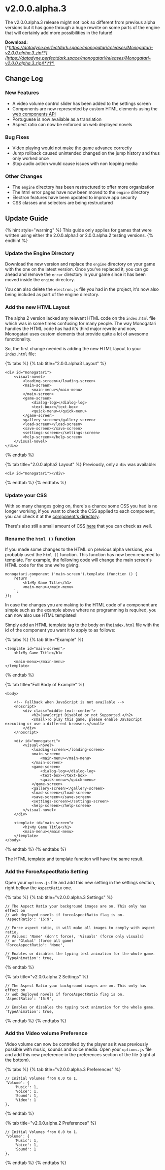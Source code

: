 # v2.0.0.alpha.3

The v2.0.0.alpha.3 release might not look so different from previous alpha versions but it has gone through a huge rewrite on some parts of the engine that will certainly add more possibilities in the future!

**Download:** [**https://datadyne.perfectdark.space/monogatari/releases/Monogatari-v2.0.0.alpha.3.zip**](https://datadyne.perfectdark.space/monogatari/releases/Monogatari-v2.0.0.alpha.3.zip)\*\*\*\*

## Change Log

### New Features

* A video volume control slider has been added to the settings screen
* Components are now represented by custom HTML elements using the [web components API](https://developer.mozilla.org/en-US/docs/Web/Web_Components)
* Portuguese is now available as a translation
* Aspect ratio can now be enforced on web deployed novels

### Bug Fixes

* Video playing would not make the game advance correctly
* Jump rollback caused unintended changed on the jump history and thus only worked once
* Stop audio action would cause issues with non looping media

### Other Changes

* The `engine` directory has been restructured to offer more organization
* The html error pages have now been moved to the `engine` directory
* Electron features have been updated to improve app security
* CSS classes and selectors are being restructured

## Update Guide

{% hint style="warning" %}
This guide only applies for games that were written using either the 2.0.0.alpha.1 or 2.0.0.alpha.2 testing versions.
{% endhint %}

### Update the Engine Directory

Download the new version and replace the `engine` directory on your game with the one on the latest version. Once you've replaced it, you can go ahead and remove the `error` directory in your game since it has been moved inside the `engine` directory.

You can also delete the `electron.js` file you had in the project, it's now also being included as part of the engine directory.

### Add the new HTML Layout

The alpha 2 version lacked any relevant HTML code on the `index.html` file which was in some times confusing for many people. The way Monogatari handles the HTML code has had it's third major rewrite and now, Monogatari uses custom elements that provide quite a lot of awesome functionality.  
  
So, the first change needed is adding the new HTML layout to your `index.html` file:

{% tabs %}
{% tab title="2.0.0.alpha3 Layout" %}
```
<div id="monogatari">
	<visual-novel>
		<loading-screen></loading-screen>
		<main-screen>
			<main-menu></main-menu>
		</main-screen>
		<game-screen>
			<dialog-log></dialog-log>
			<text-box></text-box>
			<quick-menu></quick-menu>
		</game-screen>
		<gallery-screen></gallery-screen>
		<load-screen></load-screen>
		<save-screen></save-screen>
		<settings-screen></settings-screen>
		<help-screen></help-screen>
	</visual-novel>
</div>
```
{% endtab %}

{% tab title="2.0.0.alpha2 Layout" %}
Previously, only a `div` was available:

```
<div id="monogatari"></div>
```
{% endtab %}
{% endtabs %}

### Update your CSS

With so many changes going on, there's a chance some CSS you had is no longer working, if you want to check the CSS applied to each component, you can check it at the [component's directory](https://github.com/Monogatari/Monogatari/tree/develop/core/components).

There's also still a small amount of CSS [here](https://github.com/Monogatari/Monogatari/blob/develop/core/style/monogatari.css) that you can check as well.

### Rename the `html ()` function

If you made some changes to the HTML on previous alpha versions, you probably used the `html ()` function. This function has now been renamed to template.  For example, the following code will change the main screen's HTML code for the one we're giving.

    monogatari.component ('main-screen').template (function () {
        return `
            <h1>My Game Title</h1>
            <main-menu></main-menu>
        `;
    });

In case the changes you are making to the HTML code of a component are simple such as the example above where no programming is required, you can now also use HTML templates!

Simply add an HTML template tag to the body on the`index.html` file with the id of the component you want it to apply to as follows:

{% tabs %}
{% tab title="Example" %}
```
<template id="main-screen">
    <h1>My Game Title</h1>
    <main-menu></main-menu>
</template>
```
{% endtab %}

{% tab title="Full Body of Example" %}
```
<body>

	<!-- Fallback when JavaScript is not available -->
	<noscript>
		<div class="middle text--center">
			<h2>JavaScript Disabled or not Supported.</h2>
			<small>To play this game, please enable JavaScript executing or use a different browser.</small>
		</div>
	</noscript>

	<div id="monogatari">
		<visual-novel>
			<loading-screen></loading-screen>
			<main-screen>
				<main-menu></main-menu>
			</main-screen>
			<game-screen>
				<dialog-log></dialog-log>
				<text-box></text-box>
				<quick-menu></quick-menu>
			</game-screen>
			<gallery-screen></gallery-screen>
			<load-screen></load-screen>
			<save-screen></save-screen>
			<settings-screen></settings-screen>
			<help-screen></help-screen>
		</visual-novel>
	</div>

	<template id="main-screen">
		<h1>My Game Title</h1>
		<main-menu></main-menu>
	</template>
</body>
```
{% endtab %}
{% endtabs %}

The HTML template and template function will have the same result.

### Add the ForceAspectRatio Setting

 Open your `options.js` file and add this new setting in the settings section, right bellow the `AspectRatio` one. 

{% tabs %}
{% tab title="v2.0.0.alpha.3 Settings" %}
```
// The Aspect Ratio your background images are on. This only has effect on
// web deployed novels if forceAspectRatio flag is on.
'AspectRatio': '16:9',

// Force aspect ratio, it will make all images to comply with aspect ratio.
// Values: 'None' (don't force), 'Visuals' (force only visuals)
// or 'Global' (force all game)
'ForceAspectRatio': 'None',

// Enables or disables the typing text animation for the whole game.
'TypeAnimation': true,
```
{% endtab %}

{% tab title="v2.0.0.alpha.2 Settings" %}
```
// The Aspect Ratio your background images are on. This only has effect on
// web deployed novels if forceAspectRatio flag is on.
'AspectRatio': '16:9',

// Enables or disables the typing text animation for the whole game.
'TypeAnimation': true,
```
{% endtab %}
{% endtabs %}

### Add the Video volume Preference

Video volume can now be controlled by the player as it was previously possible with music, sounds and voice media. Open your `options.js` file and add this new preference in the preferences section of the file \(right at the bottom\).

{% tabs %}
{% tab title="v2.0.0.alpha.3 Preferences" %}
```
// Initial Volumes from 0.0 to 1.
'Volume': {
	'Music': 1,
	'Voice': 1,
	'Sound': 1,
	'Video': 1
},
```
{% endtab %}

{% tab title="v2.0.0.alpha.2 Preferences" %}
```
// Initial Volumes from 0.0 to 1.
'Volume': {
	'Music': 1,
	'Voice': 1,
	'Sound': 1
},
```
{% endtab %}
{% endtabs %}




